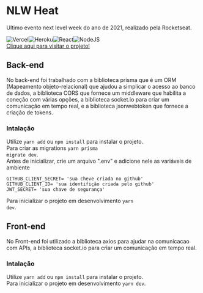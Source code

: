 # NLW Heat

Ultimo evento next level week do ano de 2021, realizado pela Rocketseat.

![Vercel](https://img.shields.io/badge/vercel-%23000000.svg?style=for-the-badge&logo=vercel&logoColor=white)![Heroku](https://img.shields.io/badge/heroku-%23430098.svg?style=for-the-badge&logo=heroku&logoColor=white)![React](https://img.shields.io/badge/react-%2320232a.svg?style=for-the-badge&logo=react&logoColor=%2361DAFB)![NodeJS](https://img.shields.io/badge/node.js-6DA55F?style=for-the-badge&logo=node.js&logoColor=white)
<br/>[Clique aqui para visitar o projeto!](https://nlw7heat.vercel.app/)

## Back-end

No back-end foi trabalhado com a biblioteca prisma que é um ORM (Mapeamento objeto-relacional) que ajudou a simplicar o acesso ao banco de dados, a biblioteca CORS que fornece um middleware que habilita a coneção com várias opções, a biblioteca socket.io para criar um comunicação em tempo real, e a biblioteca jsonwebtoken que fornece a criação de tokens.

### Intalação

Utilize <code>yarn add</code> ou <code>npm install</code> para instalar o projeto.
<br/>
Para criar as migrations <code>yarn prisma migrate dev</code>.
<br/>
Antes de inicializar, crie um arquivo ".env" e adicione nele as variáveis de ambiente

```
GITHUB_CLIENT_SECRET= 'sua cheve criada no github'
GITHUB_CLIENT_ID= 'sua identifição criada pelo github'
JWT_SECRET= 'sua chave de segurança'
```

Para inicializar o projeto em desenvolvimento <code>yarn dev</code>.

## Front-end

No Front-end foi utilizado a biblioteca axios para ajudar na comunicacao com APIs, a biblioteca socket.io para criar um comunicação em tempo real.

### Intalação

Utilize <code>yarn add</code> ou <code>npm install</code> para instalar o projeto.
<br/>
Para inicializar o projeto em desenvolvimento <code>yarn dev</code>.
